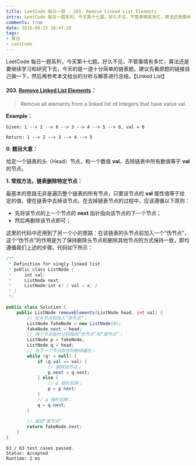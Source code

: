 ```yaml
---
title: LeetCode 每日一题 - 203. Remove Linked List Elements
intro: LeetCode 每日一题系列，今天第十七题。好久不见，不管事情有多忙，算法还是要继续学习和研究下去，今天的是一道十分简单的链表题。建议先看原题的链接自己做一下，然后再参考本文给出的分析与解答进行总结。【Linked List】
comments: true
date: 2016-06-15 16:47:28
tags:
- 算法
- LeetCode
---
```



LeetCode 每日一题系列，今天第十七题。好久不见，不管事情有多忙，算法还是要继续学习和研究下去，今天的是一道十分简单的链表题。建议先看原题的链接自己做一下，然后再参考本文给出的分析与解答进行总结。【Linked List】

#### 203. [Remove Linked List Elements](https://leetcode.com/problems/remove-linked-list-elements/)：

> Remove all elements from a linked list of integers that have value val.

**Example：**

```text
Given: 1 --> 2 --> 6 --> 3 --> 4 --> 5 --> 6, val = 6

Return: 1 --> 2 --> 3 --> 4 --> 5
```

**0. 题目大意：**

给定一个链表的头（Head）节点，和一个数值 **val**，去除链表中所有数值等于 **val** 的节点。

**1. 常规方法，链表删除特定节点：**

最基本的思路无非是遍历整个链表的所有节点，只要该节点的 **val** 属性值等于给定的值，便在链表中去掉该节点。在去掉链表节点的过程中，应该遵循以下原则：

* 先将该节点的上一个节点的 **next** 指针指向该节点的下一个节点；
* 然后再删除该节点即可；

这里的代码中还用到了另一个小的思路：在该链表的头节点前加入一个“伪节点”，这个“伪节点”的作用是为了保持删除头节点和删除其他节点的方式保持一致，即均遵循我们上述的步骤。代码如下所示：

```java
/**
 * Definition for singly-linked list.
 * public class ListNode {
 *     int val;
 *     ListNode next;
 *     ListNode(int x) { val = x; }
 * }
 */

public class Solution {
    public ListNode removeElements(ListNode head, int val) {  
        // 在头节点前加入“伪节点”；
        ListNode fakeNode = new ListNode(0);  
        fakeNode.next = head;  
        // 两个节点指针分别指向“伪节点”和“首节点”；
        ListNode p = fakeNode;  
        ListNode q = head;  
        // 当下一个节点存在时继续遍历；
        while (q! = null) {  
            if (q.val == val) {  
                // 删除该节点；
                p.next = q.next;  
            } else {  
                // p 指针后移；
                p = p.next;  
            }  
            // q 指针后移；
            q = q.next;  
        }  
        
        // 返回“首节点”
        return fakeNode.next;  
    }  
}
```

```text
63 / 63 test cases passed.
Status: Accepted
Runtime: 2 ms
```
